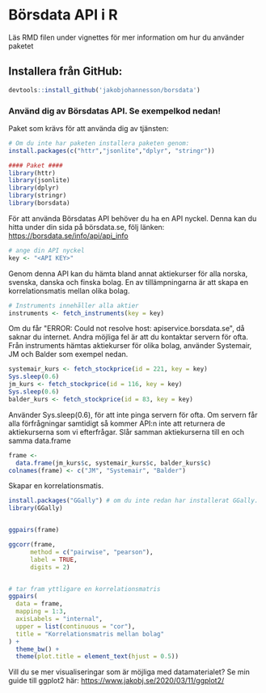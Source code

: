 # Börsdata API i R

Läs RMD filen under vignettes för mer information om hur du använder paketet

## Installera från GitHub:

```r
devtools::install_github('jakobjohannesson/borsdata')
```

### Använd dig av Börsdatas API. Se exempelkod nedan!


Paket som krävs för att använda dig av tjänsten:

```r
# Om du inte har paketen installera paketen genom:
install.packages(c("httr","jsonlite","dplyr", "stringr"))

#### Paket ####
library(httr)
library(jsonlite)
library(dplyr)
library(stringr)
library(borsdata)
```

För att använda Börsdatas API behöver du ha en API nyckel. Denna kan du hitta under din sida på börsdata.se, följ länken: https://borsdata.se/info/api/api_info

```r
# ange din API nyckel
key <- "<API KEY>"
```

Genom denna API kan du hämta bland annat aktiekurser för alla norska, svenska, danska och finska bolag. En av tillämpningarna är att skapa en korrelationsmatis mellan olika bolag.

```r
# Instruments innehåller alla aktier
instruments <- fetch_instruments(key = key)
```

Om du får "ERROR: Could not resolve host: apiservice.borsdata.se", då saknar du internet. Andra möjliga fel är att du kontaktar servern för ofta. Från instruments hämtas aktiekurser för olika bolag, använder Systemair, JM och Balder som exempel nedan.

```r
systemair_kurs <- fetch_stockprice(id = 221, key = key)
Sys.sleep(0.6)
jm_kurs <- fetch_stockprice(id = 116, key = key)
Sys.sleep(0.6)
balder_kurs <- fetch_stockprice(id = 83, key = key)
```

Använder Sys.sleep(0.6), för att inte pinga servern för ofta. Om servern får alla förfrågningar samtidigt så kommer API:n inte att returnera de aktiekurserna som vi efterfrågar. Slår samman aktiekurserna till en och samma data.frame

```r
frame <-
  data.frame(jm_kurs$c, systemair_kurs$c, balder_kurs$c)
colnames(frame) <- c("JM", "Systemair", "Balder")
```

Skapar en korrelationsmatis.

```r
install.packages("GGally") # om du inte redan har installerat GGally.
library(GGally)


ggpairs(frame)

ggcorr(frame,
      method = c("pairwise", "pearson"),
      label = TRUE,
      digits = 2)


# tar fram yttligare en korrelationsmatris
ggpairs(
  data = frame,
  mapping = 1:3,
  axisLabels = "internal",
  upper = list(continuous = "cor"),
  title = "Korrelationsmatris mellan bolag"
) +
  theme_bw() +
  theme(plot.title = element_text(hjust = 0.5))

```

Vill du se mer visualiseringar som är möjliga med datamaterialet? Se min guide till ggplot2 här: https://www.jakobj.se/2020/03/11/ggplot2/
